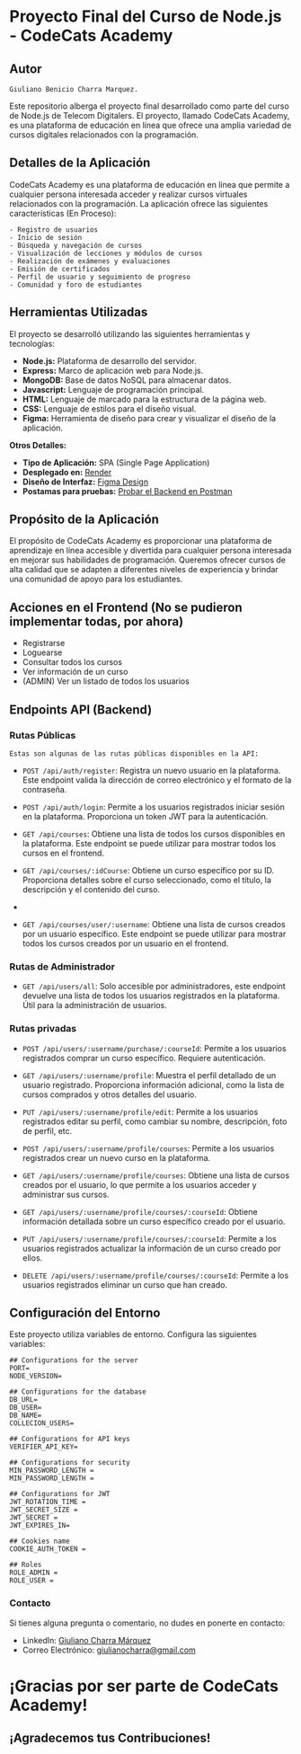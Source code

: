 # Proyecto Final del Curso de Node.js - CodeCats Academy

## Autor

    Giuliano Benicio Charra Marquez.

Este repositorio alberga el proyecto final desarrollado como parte del curso de Node.js de Telecom Digitalers. El proyecto, llamado CodeCats Academy, es una plataforma de educación en línea que ofrece una amplia variedad de cursos digitales relacionados con la programación.

## Detalles de la Aplicación

CodeCats Academy es una plataforma de educación en línea que permite a cualquier persona interesada acceder y realizar cursos virtuales relacionados con la programación. La aplicación ofrece las siguientes características (En Proceso):

    - Registro de usuarios
    - Inicio de sesión
    - Búsqueda y navegación de cursos
    - Visualización de lecciones y módulos de cursos
    - Realización de exámenes y evaluaciones
    - Emisión de certificados
    - Perfil de usuario y seguimiento de progreso
    - Comunidad y foro de estudiantes

## Herramientas Utilizadas

El proyecto se desarrolló utilizando las siguientes herramientas y tecnologías:

- **Node.js:** Plataforma de desarrollo del servidor.
- **Express:** Marco de aplicación web para Node.js.
- **MongoDB:** Base de datos NoSQL para almacenar datos.
- **Javascript:** Lenguaje de programación principal.
- **HTML:** Lenguaje de marcado para la estructura de la página web.
- **CSS:** Lenguaje de estilos para el diseño visual.
- **Figma:** Herramienta de diseño para crear y visualizar el diseño de la aplicación.

**Otros Detalles:**

- **Tipo de Aplicación:** SPA (Single Page Application)
- **Desplegado en:** [Render](https://render.com/)
- **Diseño de Interfaz:** [Figma Design](https://www.figma.com/file/zRP0YVd9PcDjgJvhrRR0Ca/CodeCats-Academy?type=design&node-id=0%3A1&mode=design&t=jdeM5LQ6CMRlthzb-1)
- **Postamas para pruebas:** [Probar el Backend en Postman](https://elements.getpostman.com/redirect?entityId=29892749-114f1725-2ac0-4c85-be0a-6bd291c566e2&entityType=collection)

## Propósito de la Aplicación

El propósito de CodeCats Academy es proporcionar una plataforma de aprendizaje en línea accesible y divertida para cualquier persona interesada en mejorar sus habilidades de programación. Queremos ofrecer cursos de alta calidad que se adapten a diferentes niveles de experiencia y brindar una comunidad de apoyo para los estudiantes.

## Acciones en el Frontend (No se pudieron implementar todas, por ahora)

- Registrarse
- Loguearse
- Consultar todos los cursos
- Ver información de un curso
- (ADMIN) Ver un listado de todos los usuarios

## Endpoints API (Backend)

### Rutas Públicas

    Estas son algunas de las rutas públicas disponibles en la API:

- `POST /api/auth/register`: Registra un nuevo usuario en la plataforma. Este endpoint valida la dirección de correo electrónico y el formato de la contraseña.

- `POST /api/auth/login`: Permite a los usuarios registrados iniciar sesión en la plataforma. Proporciona un token JWT para la autenticación.

- `GET /api/courses`: Obtiene una lista de todos los cursos disponibles en la plataforma. Este endpoint se puede utilizar para mostrar todos los cursos en el frontend.

- `GET /api/courses/:idCourse`: Obtiene un curso específico por su ID. Proporciona detalles sobre el curso seleccionado, como el título, la descripción y el contenido del curso.
-
- `GET /api/courses/user/:username`: Obtiene una lista de cursos creados por un usuario específico. Este endpoint se puede utilizar para mostrar todos los cursos creados por un usuario en el frontend.

### Rutas de Administrador

- `GET /api/users/all`: Solo accesible por administradores, este endpoint devuelve una lista de todos los usuarios registrados en la plataforma. Útil para la administración de usuarios.

### Rutas privadas

- `POST /api/users/:username/purchase/:courseId`: Permite a los usuarios registrados comprar un curso específico. Requiere autenticación.

- `GET /api/users/:username/profile`: Muestra el perfil detallado de un usuario registrado. Proporciona información adicional, como la lista de cursos comprados y otros detalles del usuario.

- `PUT /api/users/:username/profile/edit`: Permite a los usuarios registrados editar su perfil, como cambiar su nombre, descripción, foto de perfil, etc.

- `POST /api/users/:username/profile/courses`: Permite a los usuarios registrados crear un nuevo curso en la plataforma.

- `GET /api/users/:username/profile/courses`: Obtiene una lista de cursos creados por el usuario, lo que permite a los usuarios acceder y administrar sus cursos.

- `GET /api/users/:username/profile/courses/:courseId`: Obtiene información detallada sobre un curso específico creado por el usuario.

- `PUT /api/users/:username/profile/courses/:courseId`: Permite a los usuarios registrados actualizar la información de un curso creado por ellos.

- `DELETE /api/users/:username/profile/courses/:courseId`: Permite a los usuarios registrados eliminar un curso que han creado.

## Configuración del Entorno

Este proyecto utiliza variables de entorno. Configura las siguientes variables:

```env
## Configurations for the server
PORT=
NODE_VERSION=

## Configurations for the database
DB_URL=
DB_USER=
DB_NAME=
COLLECION_USERS=

## Configurations for API keys
VERIFIER_API_KEY=

## Configurations for security
MIN_PASSWORD_LENGTH =
MIN_PASSWORD_LENGTH =

## Configurations for JWT
JWT_ROTATION_TIME =
JWT_SECRET_SIZE =
JWT_SECRET =
JWT_EXPIRES_IN=

## Cookies name
COOKIE_AUTH_TOKEN =

## Roles
ROLE_ADMIN =
ROLE_USER =
```

### Contacto

Si tienes alguna pregunta o comentario, no dudes en ponerte en contacto:

- LinkedIn: [Giuliano Charra Márquez](https://www.linkedin.com/in/giuliano-charra-marquez/)
- Correo Electrónico: giulianocharra@gmail.com

# ¡Gracias por ser parte de CodeCats Academy!

## ¡Agradecemos tus Contribuciones!
